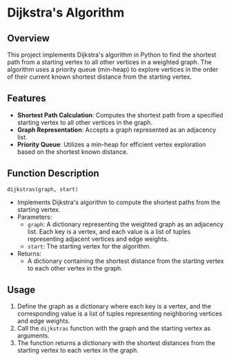 # Dijkstra's Algorithm

## Overview

This project implements Dijkstra's algorithm in Python to find the shortest path from a starting vertex to all other vertices in a weighted graph. The algorithm uses a priority queue (min-heap) to explore vertices in the order of their current known shortest distance from the starting vertex.

## Features

- **Shortest Path Calculation**: Computes the shortest path from a specified starting vertex to all other vertices in the graph.
- **Graph Representation**: Accepts a graph represented as an adjacency list.
- **Priority Queue**: Utilizes a min-heap for efficient vertex exploration based on the shortest known distance.

## Function Description

`dijkstras(graph, start)`

- Implements Dijkstra's algorithm to compute the shortest paths from the starting vertex.
- Parameters:
  - `graph`: A dictionary representing the weighted graph as an adjacency list. Each key is a vertex, and each value is a list of tuples representing adjacent vertices and edge weights.
  - `start`: The starting vertex for the algorithm.
- Returns:
  - A dictionary containing the shortest distance from the starting vertex to each other vertex in the graph.

## Usage

1. Define the graph as a dictionary where each key is a vertex, and the corresponding value is a list of tuples representing neighboring vertices and edge weights.
2. Call the `dijkstras` function with the graph and the starting vertex as arguments.
3. The function returns a dictionary with the shortest distances from the starting vertex to each vertex in the graph.
